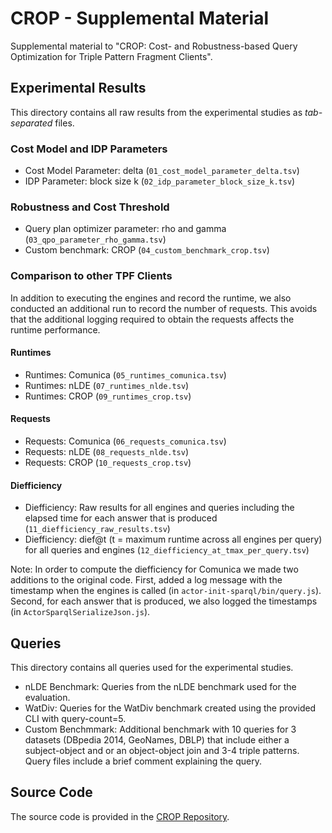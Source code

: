 # CROP - Supplemental Material

Supplemental material to "CROP: Cost- and Robustness-based Query Optimization for Triple Pattern Fragment Clients". 

## Experimental Results

This directory contains all raw results from the experimental studies as *tab-separated* files.

### Cost Model and IDP Parameters

- Cost Model Parameter: delta (`01_cost_model_parameter_delta.tsv`)
- IDP Parameter: block size k (`02_idp_parameter_block_size_k.tsv`)

### Robustness and Cost Threshold

- Query plan optimizer parameter: rho and gamma (`03_qpo_parameter_rho_gamma.tsv`)
- Custom benchmark: CROP (`04_custom_benchmark_crop.tsv`)

### Comparison to other TPF Clients

In addition to executing the engines and record the runtime, we also conducted an additional run to record the number of requests.
This avoids that the additional logging required to obtain the requests affects the runtime performance. 

#### Runtimes
- Runtimes: Comunica (`05_runtimes_comunica.tsv`)
- Runtimes: nLDE (`07_runtimes_nlde.tsv`)
- Runtimes: CROP (`09_runtimes_crop.tsv`)

#### Requests
- Requests: Comunica (`06_requests_comunica.tsv`)
- Requests: nLDE (`08_requests_nlde.tsv`)
- Requests: CROP (`10_requests_crop.tsv`)

#### Diefficiency

- Diefficiency: Raw results for all engines and queries including the elapsed time for each answer that is produced (`11_diefficiency_raw_results.tsv`)
- Diefficiency: dief@t (t = maximum runtime across all engines per query) for all queries and engines (`12_diefficiency_at_tmax_per_query.tsv`)

Note: In order to compute the diefficiency for Comunica we made two additions to the original code. First, added a log message with the timestamp when the engines is called (in `actor-init-sparql/bin/query.js`). Second, for each answer that is produced, we also logged the timestamps (in `ActorSparqlSerializeJson.js`).


## Queries

This directory contains all queries used for the experimental studies.

- nLDE Benchmark: Queries from the nLDE benchmark used for the evaluation.
- WatDiv: Queries for the WatDiv benchmark created using the provided CLI with query-count=5.
- Custom Benchmmark: Additional benchmark with 10 queries for 3 datasets (DBpedia 2014, GeoNames, DBLP) that include either a subject-object and or an object-object join and 3-4 triple patterns. Query files include a brief comment explaining the query.

## Source Code

The source code is provided in the [CROP Repository](https://github.com/Lars-H/crop).
